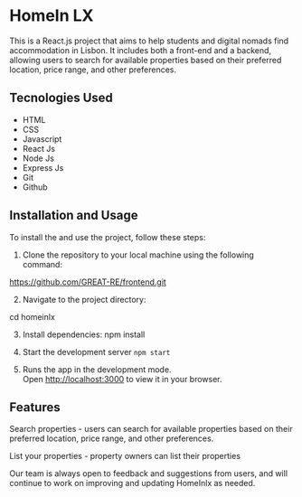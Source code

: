 # HomeIn LX

This is a React.js project that aims to help students and digital nomads find accommodation in Lisbon. It includes both a front-end and a backend, allowing users to search for available properties based on their preferred location, price range, and other preferences.

## Tecnologies Used

- HTML
- CSS
- Javascript
- React Js
- Node Js
- Express Js
- Git
- Github


## Installation and Usage

To install the and use the project, follow these steps:

1. Clone the repository to your local machine using the following command: 

https://github.com/GREAT-RE/frontend.git

2. Navigate to the project directory:

cd homeinlx

3. Install dependencies: npm install

4. Start the development server `npm start`

5. Runs the app in the development mode.\
Open [http://localhost:3000](http://localhost:3000) to view it in your browser.


## Features

Search properties - users can search for available properties based on their preferred location, price range, and other preferences.

List your properties -  property owners can list their properties

Our team is  always open to feedback and suggestions from users, and will continue to work on improving and updating HomeInlx as needed.
